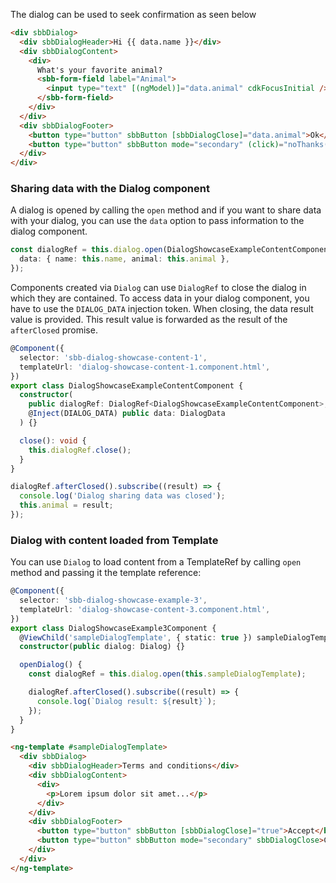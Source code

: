 The dialog can be used to seek confirmation as seen below

```html
<div sbbDialog>
  <div sbbDialogHeader>Hi {{ data.name }}</div>
  <div sbbDialogContent>
    <div>
      What's your favorite animal?
      <sbb-form-field label="Animal">
        <input type="text" [(ngModel)]="data.animal" cdkFocusInitial />
      </sbb-form-field>
    </div>
  </div>
  <div sbbDialogFooter>
    <button type="button" sbbButton [sbbDialogClose]="data.animal">Ok</button>
    <button type="button" sbbButton mode="secondary" (click)="noThanks()">No Thanks</button>
  </div>
</div>
```

### Sharing data with the Dialog component

A dialog is opened by calling the `open` method and if you want to share data with your dialog,
you can use the `data` option to pass information to the dialog component.

```ts
const dialogRef = this.dialog.open(DialogShowcaseExampleContentComponent, {
  data: { name: this.name, animal: this.animal },
});
```

Components created via `Dialog` can use `DialogRef` to close the dialog in which they are
contained. To access data in your dialog component, you have to use the `DIALOG_DATA` injection
token. When closing, the data result value is provided. This result value is forwarded as the
result of the `afterClosed` promise.

```ts
@Component({
  selector: 'sbb-dialog-showcase-content-1',
  templateUrl: 'dialog-showcase-content-1.component.html',
})
export class DialogShowcaseExampleContentComponent {
  constructor(
    public dialogRef: DialogRef<DialogShowcaseExampleContentComponent>,
    @Inject(DIALOG_DATA) public data: DialogData
  ) {}

  close(): void {
    this.dialogRef.close();
  }
}
```

```ts
dialogRef.afterClosed().subscribe((result) => {
  console.log('Dialog sharing data was closed');
  this.animal = result;
});
```

### Dialog with content loaded from Template

You can use `Dialog` to load content from a TemplateRef by calling `open` method and
passing it the template reference:

```ts
@Component({
  selector: 'sbb-dialog-showcase-example-3',
  templateUrl: 'dialog-showcase-content-3.component.html',
})
export class DialogShowcaseExample3Component {
  @ViewChild('sampleDialogTemplate', { static: true }) sampleDialogTemplate: TemplateRef<any>;
  constructor(public dialog: Dialog) {}

  openDialog() {
    const dialogRef = this.dialog.open(this.sampleDialogTemplate);

    dialogRef.afterClosed().subscribe((result) => {
      console.log(`Dialog result: ${result}`);
    });
  }
}
```

```html
<ng-template #sampleDialogTemplate>
  <div sbbDialog>
    <div sbbDialogHeader>Terms and conditions</div>
    <div sbbDialogContent>
      <div>
        <p>Lorem ipsum dolor sit amet...</p>
      </div>
    </div>
    <div sbbDialogFooter>
      <button type="button" sbbButton [sbbDialogClose]="true">Accept</button>
      <button type="button" sbbButton mode="secondary" sbbDialogClose>Cancel</button>
    </div>
  </div>
</ng-template>
```
